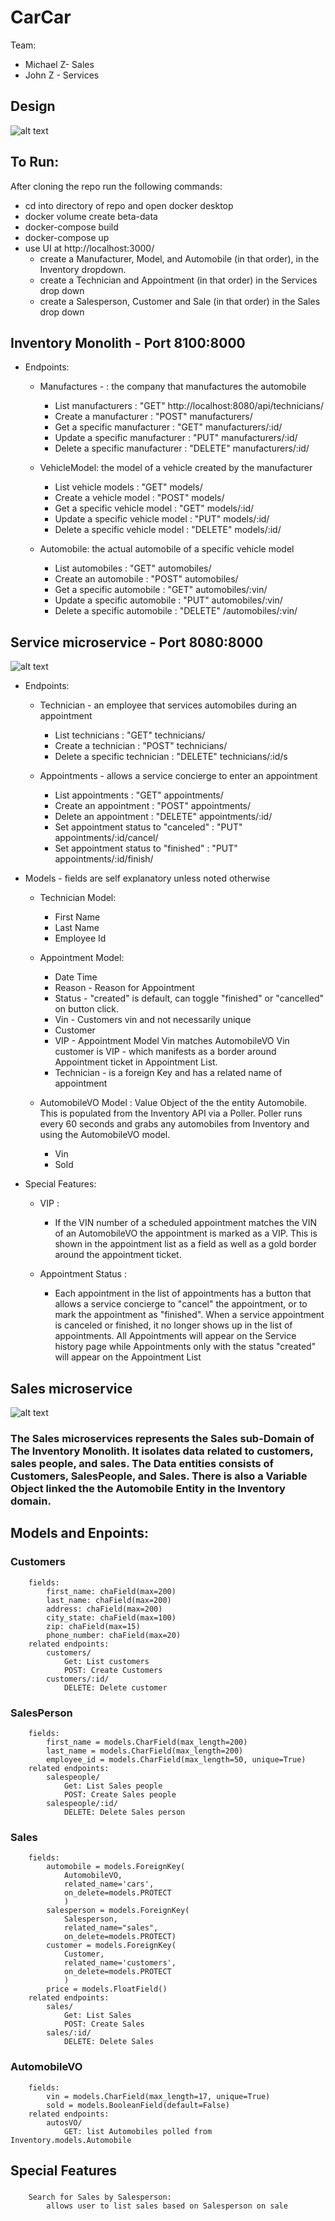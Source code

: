 # CarCar

Team:

* Michael Z- Sales
* John Z - Services

## Design
![alt text](/img/projectDiagram.png "Project overview")

## To Run:
After cloning the repo run the following commands:
- cd into directory of repo and open docker desktop
- docker volume create beta-data
- docker-compose build
- docker-compose up
- use UI at http://localhost:3000/
    - create a Manufacturer, Model, and Automobile (in that order), in the Inventory dropdown.
    - create a Technician and Appointment (in that order) in the Services drop down
    - create a Salesperson, Customer and Sale (in that order) in the Sales drop down




## Inventory Monolith - Port 8100:8000

- Endpoints:

    + Manufactures - : the company that manufactures the automobile
        - List manufacturers : "GET"    http://localhost:8080/api/technicians/
        - Create a manufacturer : "POST"  manufacturers/
        - Get a specific manufacturer : "GET"  manufacturers/:id/
        - Update a specific manufacturer : "PUT"  manufacturers/:id/
        - Delete a specific manufacturer : "DELETE"  manufacturers/:id/

    + VehicleModel: the model of a vehicle created by the manufacturer
        - List vehicle models : "GET"  models/
        - Create a vehicle model : "POST"  models/
        - Get a specific vehicle model : "GET"  models/:id/
        - Update a specific vehicle model : "PUT"  models/:id/
        - Delete a specific vehicle model : "DELETE"  models/:id/

    + Automobile: the actual automobile of a specific vehicle model
        - List automobiles : "GET"  automobiles/
        - Create an automobile : "POST"  automobiles/
        - Get a specific automobile : "GET"  automobiles/:vin/
        - Update a specific automobile : "PUT"  automobiles/:vin/
        - Delete a specific automobile : "DELETE"  /automobiles/:vin/



## Service microservice - Port 8080:8000
![alt text](/img/serviceDiagram.png "Project overview")
- Endpoints:
    + Technician -  an employee that services automobiles during an appointment
        - List technicians : "GET"  technicians/
        - Create a technician	: "POST"  technicians/
        - Delete a specific technician : "DELETE"  technicians/:id/s

    + Appointments - allows a service concierge to enter an appointment
        - List appointments : "GET"  appointments/
        - Create an appointment : "POST"  appointments/
        - Delete an appointment : "DELETE"  appointments/:id/
        - Set appointment status to "canceled" : "PUT"  appointments/:id/cancel/
        - Set appointment status to "finished" : "PUT"  appointments/:id/finish/

- Models - fields are self explanatory unless noted otherwise
    + Technician Model:
        - First Name
        - Last Name
        - Employee Id

    + Appointment Model:
        - Date Time
        - Reason - Reason for Appointment
        - Status - "created" is default, can toggle "finished" or "cancelled" on button click.
        - Vin - Customers vin and not necessarily unique
        - Customer
        - VIP - Appointment Model Vin matches AutomobileVO Vin customer is VIP - which manifests as a border around Appointment    ticket in Appointment List.
        - Technician - is a foreign Key and has a related name of appointment

    + AutomobileVO Model : Value Object of the the entity Automobile.  This is populated from the Inventory API via a Poller.  Poller runs every 60 seconds and grabs any automobiles from Inventory and using the AutomobileVO model.
        - Vin
        - Sold

- Special Features:

    + VIP :

        - If the VIN number of a scheduled appointment matches the VIN of an AutomobileVO the appointment is marked as a VIP.  This is shown in the appointment list as a field as well as a gold border around the appointment ticket.

    + Appointment Status :

        - Each appointment in the list of appointments has a button that allows a service concierge to "cancel" the appointment, or to mark the appointment as "finished". When a service appointment is canceled or finished, it no longer shows up in the list of appointments.  All Appointments will appear on the Service history page while Appointments only with the status "created" will appear on the Appointment List





## Sales microservice
![alt text](/img/salesDiagram.png "Project overview")

### The Sales microservices represents the Sales sub-Domain of The Inventory Monolith.  It isolates data related to customers, sales people, and sales.  The Data entities consists of Customers, SalesPeople, and Sales.  There is also a Variable Object linked the the Automobile Entity in the Inventory domain.

##  Models and Enpoints:
### Customers
        fields:
            first_name: chaField(max=200)
            last_name: chaField(max=200)
            address: chaField(max=200)
            city_state: chaField(max=100)
            zip: chaField(max=15)
            phone_number: chaField(max=20)
        related endpoints:
            customers/
                Get: List customers
                POST: Create Customers
            customers/:id/
                DELETE: Delete customer
### SalesPerson
        fields:
            first_name = models.CharField(max_length=200)
            last_name = models.CharField(max_length=200)
            employee_id = models.CharField(max_length=50, unique=True)
        related endpoints:
            salespeople/
                Get: List Sales people
                POST: Create Sales people
            salespeople/:id/
                DELETE: Delete Sales person
### Sales
        fields:
            automobile = models.ForeignKey(
                AutomobileVO,
                related_name='cars',
                on_delete=models.PROTECT
                )
            salesperson = models.ForeignKey(
                Salesperson,
                related_name="sales",
                on_delete=models.PROTECT)
            customer = models.ForeignKey(
                Customer,
                related_name='customers',
                on_delete=models.PROTECT
                )
            price = models.FloatField()
        related endpoints:
            sales/
                Get: List Sales
                POST: Create Sales
            sales/:id/
                DELETE: Delete Sales
### AutomobileVO
        fields:
            vin = models.CharField(max_length=17, unique=True)
            sold = models.BooleanField(default=False)
        related endpoints:
            autosVO/
                GET: list Automobiles polled from Inventory.models.Automobile
## Special Features
###
        Search for Sales by Salesperson:
            allows user to list sales based on Salesperson on sale
